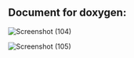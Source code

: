 ## Document for doxygen: 

![Screenshot (104)](https://user-images.githubusercontent.com/98826329/153705652-23c8d5c6-6d99-4868-945e-fec9b3846086.png)


![Screenshot (105)](https://user-images.githubusercontent.com/98826329/153705698-8d82c169-cdd5-47d6-88c1-bd5e43e5a3e7.png)

